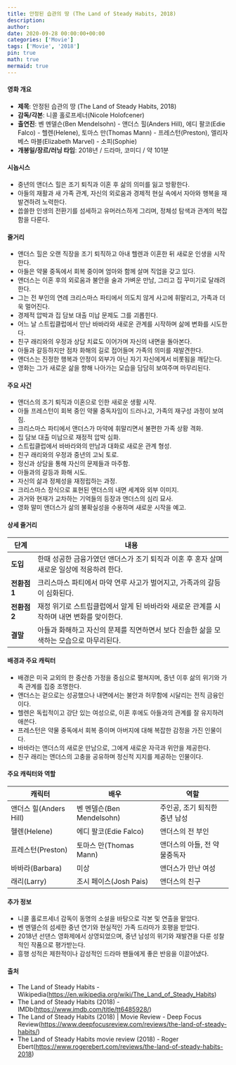 ```yaml
---
title: 안정된 습관의 땅 (The Land of Steady Habits, 2018)
description: 
author: 
date: 2020-09-28 00:00:00+00:00
categories: ['Movie']
tags: ['Movie', '2018']
pin: true
math: true
mermaid: true
---
```

#### 영화 개요

- **제목**: 안정된 습관의 땅 (The Land of Steady Habits, 2018)  
- **감독/각본**: 니콜 홀로프세너(Nicole Holofcener)  
- **출연진**: 벤 멘델슨(Ben Mendelsohn) - 앤더스 힐(Anders Hill), 에디 팔코(Edie Falco) - 헬렌(Helene), 토마스 만(Thomas Mann) - 프레스턴(Preston), 엘리자베스 마블(Elizabeth Marvel) - 소피(Sophie)  
- **개봉일/장르/러닝 타임**: 2018년 / 드라마, 코미디 / 약 101분  

#### 시놉시스

- 중년의 앤더스 힐은 조기 퇴직과 이혼 후 삶의 의미를 잃고 방황한다.  
- 아들의 재활과 새 가족 관계, 자신의 외로움과 경제적 현실 속에서 자아와 행복을 재발견하려 노력한다.  
- 씁쓸한 인생의 전환기를 섬세하고 유머러스하게 그리며, 정체성 탐색과 관계의 복잡함을 다룬다.  

#### 줄거리

- 앤더스 힐은 오랜 직장을 조기 퇴직하고 아내 헬렌과 이혼한 뒤 새로운 인생을 시작한다.  
- 아들은 약물 중독에서 회복 중이며 엄마와 함께 살며 직업을 갖고 있다.  
- 앤더스는 이혼 후의 외로움과 불안을 술과 가벼운 만남, 그리고 집 꾸미기로 달래려 한다.  
- 그는 전 부인의 연례 크리스마스 파티에서 의도치 않게 사고에 휘말리고, 가족과 더욱 멀어진다.  
- 경제적 압박과 집 담보 대출 미납 문제도 그를 괴롭힌다.  
- 어느 날 스트립클럽에서 만난 바바라와 새로운 관계를 시작하며 삶에 변화를 시도한다.  
- 친구 래리와의 우정과 상담 치료도 이어가며 자신의 내면을 돌아본다.  
- 아들과 갈등하지만 점차 화해의 길로 접어들며 가족의 의미를 재발견한다.  
- 앤더스는 진정한 행복과 안정이 외부가 아닌 자기 자신에게서 비롯됨을 깨닫는다.  
- 영화는 그가 새로운 삶을 향해 나아가는 모습을 담담히 보여주며 마무리된다.  

#### 주요 사건

- 앤더스의 조기 퇴직과 이혼으로 인한 새로운 생활 시작.  
- 아들 프레스턴이 회복 중인 약물 중독자임이 드러나고, 가족의 재구성 과정이 보여짐.  
- 크리스마스 파티에서 앤더스가 마약에 휘말리면서 불편한 가족 상황 격화.  
- 집 담보 대출 미납으로 재정적 압박 심화.  
- 스트립클럽에서 바바라와의 만남과 대화로 새로운 관계 형성.  
- 친구 래리와의 우정과 중년의 고뇌 토로.  
- 정신과 상담을 통해 자신의 문제들과 마주함.  
- 아들과의 갈등과 화해 시도.  
- 자신의 삶과 정체성을 재정립하는 과정.  
- 크리스마스 장식으로 표현된 앤더스의 내면 세계와 외부 이미지.  
- 과거와 현재가 교차하는 기억들의 등장과 앤더스의 심리 묘사.  
- 영화 말미 앤더스가 삶의 불확실성을 수용하며 새로운 시작을 예고.  

#### 상세 줄거리

| **단계** | **내용** |
|----------|----------|
| **도입** | 한때 성공한 금융가였던 앤더스가 조기 퇴직과 이혼 후 혼자 살며 새로운 일상에 적응하려 한다. |
| **전환점 1** | 크리스마스 파티에서 마약 연루 사고가 벌어지고, 가족과의 갈등이 심화된다. |
| **전환점 2** | 재정 위기로 스트립클럽에서 알게 된 바바라와 새로운 관계를 시작하며 내면 변화를 맞이한다. |
| **결말** | 아들과 화해하고 자신의 문제를 직면하면서 보다 진솔한 삶을 모색하는 모습으로 마무리된다. |

#### 배경과 주요 캐릭터

- 배경은 미국 교외의 한 중산층 가정을 중심으로 펼쳐지며, 중년 이후 삶의 위기와 가족 관계를 집중 조명한다.  
- 앤더스는 겉으로는 성공했으나 내면에서는 불안과 허무함에 시달리는 전직 금융인이다.  
- 헬렌은 독립적이고 강단 있는 여성으로, 이혼 후에도 아들과의 관계를 잘 유지하려 애쓴다.  
- 프레스턴은 약물 중독에서 회복 중이며 아버지에 대해 복잡한 감정을 가진 인물이다.  
- 바바라는 앤더스의 새로운 만남으로, 그에게 새로운 자극과 위안을 제공한다.  
- 친구 래리는 앤더스의 고충을 공유하며 정신적 지지를 제공하는 인물이다.  

#### 주요 캐릭터와 역할

| **캐릭터** | **배우**         | **역할**               |
|------------|------------------|------------------------|
| 앤더스 힐(Anders Hill)  | 벤 멘델슨(Ben Mendelsohn) | 주인공, 조기 퇴직한 중년 남성 |
| 헬렌(Helene)            | 에디 팔코(Edie Falco)     | 앤더스의 전 부인         |
| 프레스턴(Preston)       | 토마스 만(Thomas Mann)    | 앤더스의 아들, 전 약물중독자 |
| 바바라(Barbara)         | 미상                     | 앤더스가 만난 여성       |
| 래리(Larry)             | 조시 페이스(Josh Pais)    | 앤더스의 친구           |

#### 추가 정보

- 니콜 홀로프세너 감독이 동명의 소설을 바탕으로 각본 및 연출을 맡았다.  
- 벤 멘델슨의 섬세한 중년 연기와 현실적인 가족 드라마가 호평을 받았다.  
- 2018년 선댄스 영화제에서 상영되었으며, 중년 남성의 위기와 재발견을 다룬 성찰적인 작품으로 평가받는다.  
- 흥행 성적은 제한적이나 감성적인 드라마 팬들에게 좋은 반응을 이끌어냈다.  

#### 출처

- The Land of Steady Habits - Wikipedia(https://en.wikipedia.org/wiki/The_Land_of_Steady_Habits)  
- The Land of Steady Habits (2018) - IMDb(https://www.imdb.com/title/tt6485928/)  
- The Land of Steady Habits (2018) | Movie Review - Deep Focus Review(https://www.deepfocusreview.com/reviews/the-land-of-steady-habits/)  
- The Land of Steady Habits movie review (2018) - Roger Ebert(https://www.rogerebert.com/reviews/the-land-of-steady-habits-2018)

